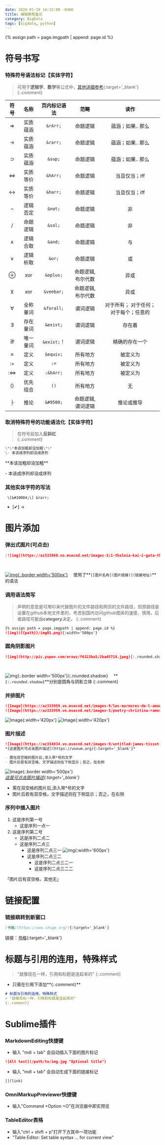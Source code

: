 ```yaml
---
date: 2020-01-19 14:15:00 -0400
title: 编辑教程备忘
category: BigData
tags: [bigdata, python]
---
```

{% assign path = page.imgpath | append: page.id %}

# 符号书写

### 特殊符号语法标记【实体字符】
> 可用于**逻辑学**、**数学**等公式中，[其他详细参考](https://blog.csdn.net/qq_33538554/article/details/86999348){:target='_blank'}
{:.comment}   


| 符号  |  名称  |   页内标记语法   |     范畴     |         读作          |
|:---:|:----:|:----------:|:----------:|:-------------------:|
|  ⇒  | 实质蕴涵 |  `&rArr;`  |    命题逻辑    |     蕴涵；如果.. 那么      |
|  →  | 实质蕴涵 |  `&rarr;`  |    命题逻辑    |     蕴涵；如果.. 那么      |
|  ⊃  | 实质蕴涵 |  `&sup;`   |    命题逻辑    |     蕴涵；如果.. 那么      |
|  ⇔  | 实质等价 |  `&hArr;`  |    命题逻辑    |      当且仅当；iff       |
|  ↔  | 实质等价 |  `&harr;`  |    命题逻辑    |      当且仅当；iff       |
|  ¬  | 逻辑否定 |  `&not;`   |    命题逻辑    |          非          |
|  /  | 命题逻辑 |  `&sol;`   |    命题逻辑    |          非          |
|  ∧  | 逻辑合取 |  `&and;`   |    命题逻辑    |          与          |
|  ∨  | 逻辑析取 |   `&or;`   |    命题逻辑    |          或          |
|  ⊕  | xor  | `&oplus;`  | 命题逻辑, 布尔代数 |         异或          |
|  ⊻  | xor  | `&veebar;` | 命题逻辑, 布尔代数 |         异或          |
|  ∀  | 全称量词 | `&forall;` |    谓词逻辑    | 对于所有； 对于任何；对于每个；任意的 |
|  ∃  | 存在量词 | `&exist;`  |    谓词逻辑    |         存在着         |
| ∃!  | 唯一量词 | `&exist;`！ |    谓词逻辑    |       精确的存在一个       |
|  ≡  |  定义  | `&equiv;`  |    所有地方    |        被定义为         |
| :=  |  定义  |    `:=`    |    所有地方    |        被定义为         |
| :⇔  |  定义  | `:&hArr;`  |    所有地方    |        被定义为         |
| ()  | 优先组合 |    `()`    |    所有地方    |          无          |
|  ├  |  推论  | `&#9500;`  | 命题逻辑, 谓词逻辑 |        推论或推导        |

### 取消特殊符号的功能语法化【实体字符】
> 在符号前加入**反斜杠**\
{:.comment}  

```markdown
\*\*本该加粗却没加粗\*\*
\- 本该成序列却没成序列
```

\*\*本该加粗却没加粗\*\*

\- 本该成序列却没成序列

### 其他实体字符的写法

```
 \[&#10004;\] &rarr; 
```
- \[&#10004;\] &rarr;

# 图片添加

### 弹出式图片(可点击)

```markdown
[![img](https://az333960.vo.msecnd.net/images-3/i-thaleia-kai-i-gata-thalia-and-the-cat-odysseas-oikonomoy-2010-2a638ee4.jpg){:.border width='600px'}](https://az333960.vo.msecnd.net/images-3/i-thaleia-kai-i-gata-thalia-and-the-cat-odysseas-oikonomoy-2010-2a638ee4.jpg)
```

&emsp;

[![img](https://az333960.vo.msecnd.net/images-3/i-thaleia-kai-i-gata-thalia-and-the-cat-odysseas-oikonomoy-2010-2a638ee4.jpg){:.border width='500px'}](https://az333960.vo.msecnd.net/images-3/i-thaleia-kai-i-gata-thalia-and-the-cat-odysseas-oikonomoy-2010-2a638ee4.jpg)
&emsp;使用了**`[[图片名称](图片链接)](链接地址)`**的语法


### 调用语法简写
> 声明的意思是可用ID来代替图片的文件路径和网页的文件路径，但原路径是设置在github本地文件里的，考虑到国内访问github图床的速度，慎用。后者路径可能由**category**决定。
{:.comment}  

```markdown
{% assign path = page.imgpath | append: page.id %}
![img]({{path}}/img01.png){:width='500px'}
```

### 圆角阴影图片

```markdown
![img](http://pic.yupoo.com/erowz/f6323ba5/2bad5718.jpeg){:.rounded.shadow}
```

&emsp;

![img](http://pic.yupoo.com/erowz/f6323ba5/2bad5718.jpeg){:.border width='500px'}{:.rounded.shadow}
&emsp;**`{:.rounded.shadow}`**分别是圆角与阴影立体
{:.comment}

### 并排图片

```markdown
![Image](https://az333959.vo.msecnd.net/images-9/les-murmures-de-l-amour-william-adolphe-bouguereau-1889-9f2142ca.jpg){:width='420px'}
![Image](https://az333959.vo.msecnd.net/images-3/poetry-christina-ramos-2013-452f2960.jpg){:width='420px'} 
```

![Image](https://az333959.vo.msecnd.net/images-9/les-murmures-de-l-amour-william-adolphe-bouguereau-1889-9f2142ca.jpg){:width='420px'}
![Image](https://az333959.vo.msecnd.net/images-3/poetry-christina-ramos-2013-452f2960.jpg){:width='420px'}

### 图片描述

```markdown
![Image](https://az334034.vo.msecnd.net/images-9/untitled-james-tissot-1-a1edcf14.jpg){:.border width='500px'}  
*[这是图片可点击图片描述](https://useum.org){:target='_blank'}*  

- 需在双空格的图片后,添入带*号的文字
- 图片后若有双空格，文字描述则在下侧显示；否之，在右侧
```

![Image](https://az334034.vo.msecnd.net/images-9/untitled-james-tissot-1-a1edcf14.jpg){:.border width='500px'}  
*[这是可点击图片描述](https://useum.org){:target='_blank'}*  

- 需在双空格的图片后,添入带*号的文字
- 图片后若有双空格，文字描述则在下侧显示；否之，在右侧

### 序列中插入图片

1. 这是序列第一号
    - 这是序列一点一
2. 这是序列第二号
    - 这是序列二点二
    - 这是序列二点三
        + 这是序列二点三一
           ![img](https://az334033.vo.msecnd.net/images-7/lotus-lilies-charles-courtney-curran-1888-844af9d7.jpg){:width='600px'}  
        + 这是序列二点三二
            * 这是序列二点三二一
            * 这是序列二点三二二

「图片后有双空格，其他无」

# 链接配置

### 链接跳转到新窗口

```markdown
[书格](https://www.shuge.org/){:target='_blank'}
```

链接：[书格](https://www.shuge.org/){:target='_blank'}  

# 标题与引用的连用，特殊样式
> "就像现在一样，引用和标题是连起来的"
{:.comment}  

- 只需在引用下添加**{:.comment}**

```markdown
# 标题与引用的连用，特殊样式
> "就像现在一样，引用和标题是连起来的"
{:.comment}  
```

# Sublime插件

### MarkdownEditing快捷键

- 输入 "mdi + tab" 会自动插入下面的图片标记

```markdown
![Alt text](/path/to/img.jpg "Optional title")
```

- 输入 "mdl + tab" 会自动生成下面的链接标记

```markdown
[](link)
```

### OmniMarkupPreviewer快捷键
- 输入"Command +Option +O"在浏览器中即实预览

### TableEditor表格
- 输入"ctrl + shift + p"打开下方其中一项功能
- "Table Editor: Set table syntax ... for current view"




